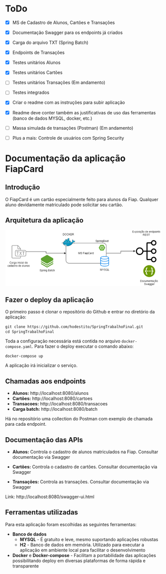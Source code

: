 # ToDo

- [x] MS de Cadastro de Alunos, Cartões e Transações
- [x] Documentação Swagger para os endpoints já criados 
- [x] Carga do arquivo TXT (Spring Batch)
- [x] Endpoints de Transações
- [x] Testes unitários Alunos
- [x] Testes unitários Cartões
- [ ] Testes unitários Transações (Em andamento)
- [ ] Testes integrados
- [x] Criar o readme com as instruções para subir aplicação
- [x] Readme deve conter também as justificativas de uso das ferramentas (banco de dados MYSQL, docker, etc.)
- [ ] Massa simulada de transações (Postman) (Em andamento)
- [ ] Plus a mais: Controle de usuários com Spring Security


# Documentação da aplicação FiapCard

## Introdução

O FiapCard é um cartão especialmente feito para alunos da Fiap.
Qualquer aluno devidamente matriculado pode solicitar seu cartão.

## Arquitetura da aplicação

![Arquitetura da aplicação FiapCard](G1_TrabalhoSpring.png)

## Fazer o deploy da aplicação

O primeiro passo é clonar o repositório do Github e entrar no diretório da aplicação:

    git clone https://github.com/hodestito/SpringTrabalhoFinal.git
    cd SpringTrabalhoFinal

Toda a configuração necessária está contida no arquivo `docker-compose.yaml`. Para fazer o deploy executar o comando abaixo:

    docker-compose up

A aplicação irá inicializar o serviço.


## Chamadas aos endpoints

* **Alunos:** http://localhost:8080/alunos
* **Cartões:** http://localhost:8080/cartoes
* **Transacoes:** http://localhost:8080/transacoes
* **Carga batch:** http://localhost:8080/batch

Há no repositório uma collection do Postman com exemplo de chamada para cada endpoint. 

## Documentação das APIs

* **Alunos:** Controla o cadastro de alunos matriculados na Fiap. Consultar documentação via Swagger

* **Cartões:** Controla o cadastro de cartões. Consultar documentação via Swagger 

* **Transações:** Controla as transações. Consultar documentação via Swagger

Link: http://localhost:8080/swagger-ui.html

## Ferramentas utilizadas

Para esta aplicação foram escolhidas as seguintes ferramentas:

- **Banco de dados**
  - **MYSQL** - É gratuito e leve, mesmo suportando aplicações robustas
  - **H2** - Banco de dados em memória. Utilizado para executar a aplicação em ambiente local para facilitar o desenvolvimento 
- **Docker** e **Docker-compose** - Facilitam a portabilidade das aplicações possibilitando deploy em diversas plataformas de forma rápida e transparente
